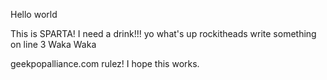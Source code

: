 Hello world

This is SPARTA!
I need a drink!!!
yo what's up rockitheads
write something on line 3
Waka Waka

geekpopalliance.com rulez!
I hope this works.
